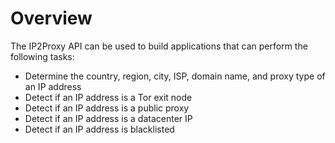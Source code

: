 # Overview

The IP2Proxy API can be used to build applications that can perform the following tasks:

- Determine the country, region, city, ISP, domain name, and proxy type of an IP address
- Detect if an IP address is a Tor exit node
- Detect if an IP address is a public proxy
- Detect if an IP address is a datacenter IP
- Detect if an IP address is blacklisted
